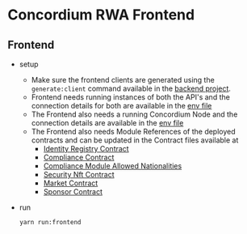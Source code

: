 # Concordium RWA Frontend

## Frontend

- setup
  - Make sure the frontend clients are generated using the `generate:client` command available in the [backend project](../backend/README.md).
  - Frontend needs running instances of both the API's and the connection details for both are available in the [env file](./frontend/.env)
  - The Frontend also needs a running Concordium Node and the connection details are available in the [env file](./frontend/.env)
  - The Frontend also needs Module References of the deployed contracts and can be updated in the Contract files available at
    - [Identity Registry Contract](./frontend/src/lib/rwaIdentityRegistry.ts)
    - [Compliance Contract](./frontend/src/lib/rwaCompliance.ts)
    - [Compliance Module Allowed Nationalities](./frontend/src/lib/rwaComplianceModuleAllowedNationalities.ts)
    - [Security Nft Contract](./frontend/src/lib/rwaSecurityNft.ts)
    - [Market Contract](./frontend/src/lib/rwaMarket.ts)
    - [Sponsor Contract](./frontend/src/lib/rwaSponsor.ts)
- run

  ```bash
  yarn run:frontend
  ```
